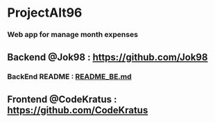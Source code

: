 # ProjectAlt96
### Web app for manage month expenses
## Backend @Jok98 : https://github.com/Jok98
### BackEnd README : [README_BE.md](https://github.com/Jok98/ProjectAlt96/blob/master/Backend/README_BE.md)
## Frontend @CodeKratus : https://github.com/CodeKratus

